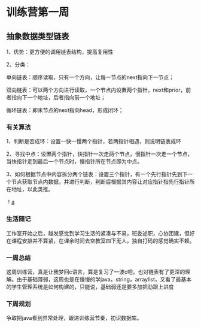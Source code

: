 # 训练营第一周

## 抽象数据类型链表

1、优势：更方便的调用链表结构，提高复用性

2、分类：

单向链表：顺序读取，只有一个方向，让每一节点的next指向下一节点；

双向链表：可以两个方向进行读取，一个节点内设置两个指针，next和prior，前者指向下一个地址，后者指向前一个地址；

循环链表：即末节点的next指向head，形成闭环；

### 有关算法

1、判断是否成环：设置一快一慢两个指针，若两指针相遇，则说明链表成环

2、寻找中点：设置两个指针，快指针一次走两个节点，慢指针一次走一个节点，当快指针走到最后一个节点时，慢指针所在节点即为中点。

3、如何根据节点中内容拆分两个链表：设置三个指针，有一个先行指针先到下一个节点获取节点内数据，并进行判断，判断后根据其内容让对应指针指先行指针所在地址，以此类推。

！[a]("C:\Users\JT7\Desktop\qg\8PK64ZBV{9R7OKM[4QXQ[MW.png")

### 生活随记

工作室开始之后，越发感觉到学习生活的紧凑与不易，班委述职，心协团建，但好在课程安排并不算紧，在课余时间去空教室四下无人，独自打码的感觉确实不赖。

### 一周总结

这周训练营，真是让我梦回c语言，算是复习了一波c吧，也对链表有了更深的理解。由于基础薄弱，这周也是在慢慢的学java，string，arraylist，又看了最基本的学生管理系统是如何构建的，只能说，基础弱还是要多加把劲跟上进度

### 下周规划

争取把java看到异常处理，跟进训练营节奏，初识数据库。
